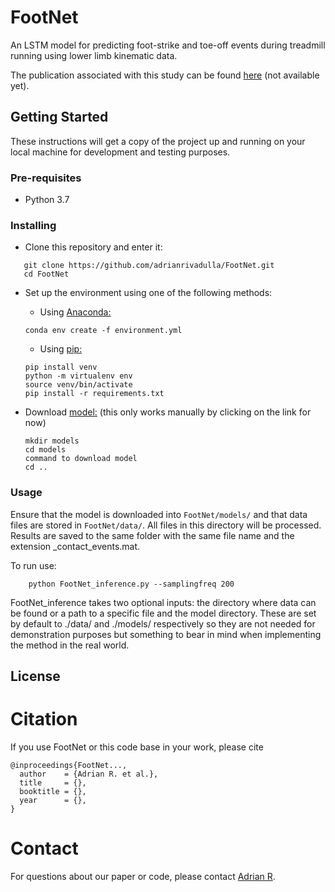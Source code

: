 # FootNet

An LSTM model for predicting foot-strike and toe-off events during treadmill running using lower limb kinematic data.

The publication associated with this study can be found [here](link2pub) (not available yet).

## Getting Started

These instructions will get a copy of the project up and running on your local machine for development and testing purposes.

### Pre-requisites

- Python 3.7

### Installing

- Clone this repository and enter it:

```Shell
   git clone https://github.com/adrianrivadulla/FootNet.git
   cd FootNet
   ```

- Set up the environment using one of the following methods:

    - Using [Anaconda:](https://www.anaconda.com/distribution/)

     ```Shell
     conda env create -f environment.yml
     ```

    - Using [pip:](https://pip.pypa.io/en/stable/installing/)

    ```Shell
    pip install venv
    python -m virtualenv env
    source venv/bin/activate
    pip install -r requirements.txt
    ```


- Download [model:](https://drive.google.com/uc?export=download&id=18y8RhQTH3d1Nqp-CWiM415suUZxqjj-9) (this only works manually by clicking on the link for now)



    ```Shell
    mkdir models
    cd models
    command to download model
    cd ..
    ```

### Usage

Ensure that the model is downloaded into ```FootNet/models/``` and that data files are stored in ```FootNet/data/```. All files in this directory will be processed. Results are saved to the same folder with the same file name and the extension _contact_events.mat.

To run use:

```Shell
    python FootNet_inference.py --samplingfreq 200
```

FootNet_inference takes two optional inputs: the directory where data can be found or a path to a specific file and the model directory. These are set by default to ./data/ and ./models/ respectively so they are not needed for demonstration purposes but something to bear in mind when implementing the method in the real world.

## License



# Citation
If you use FootNet or this code base in your work, please cite

```
@inproceedings{FootNet...,
  author    = {Adrian R. et al.},
  title     = {},
  booktitle = {},
  year      = {},
}
```


# Contact
For questions about our paper or code, please contact [Adrian R](mailto:arr43@bath.ac.uk).
